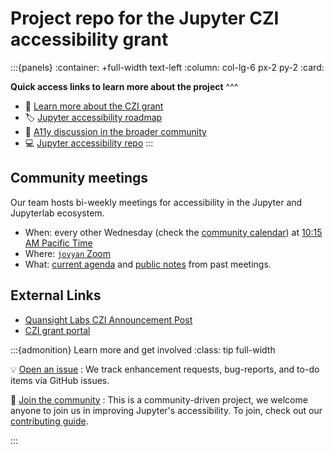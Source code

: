 # Project repo for the Jupyter CZI accessibility grant

:::{panels}
:container: +full-width text-left
:column: col-lg-6 px-2 py-2
:card:

**Quick access links to learn more about the project**
^^^

* 🚀 [Learn more about the CZI grant][proposal]
* 🏷 [Jupyter accessibility roadmap][roadmap]
* 💬 [A11y discussion in the broader community][discourse]
* 💻 [Jupyter accessibility repo][ja11y]
:::

## Community meetings

Our team hosts bi-weekly meetings for accessibility in the Jupyter and Jupyterlab ecosystem.

- When: every other Wednesday (check the [community calendar](https://jupyter.readthedocs.io/en/latest/community/content-community.html#jupyter-community-meetings)) at [10:15 AM Pacific Time](https://dateful.com/convert/san-francisco-california?t=1015am)
- Where: [`jovyan` Zoom](https://zoom.us/my/jovyan?pwd=c0JZTHlNdS9Sek9vdzR3aTJ4SzFTQT09)
- What: [current agenda](https://hackmd.io/WnaWXboXSiGoqWvev_fAvA) and [public notes](https://github.com/jupyterlab/team-compass/issues/98) from past meetings.

## External Links

* [Quansight Labs CZI Announcement Post][labs-blog-ann]
* [CZI grant portal][czi]

:::{admonition} Learn more and get involved
:class: tip full-width

💡 [Open an issue](https://github.com/Quansight-Labs/jupyter-a11y-mgmt/issues/new/choose)
: We track enhancement requests, bug-reports, and to-do items via GitHub issues.

🙌 [Join the community](https://github.com/Quansight-Labs/jupyter-a11y-mgmt/blob/main/CONTRIBUTING.md)
: This is a community-driven project, we welcome anyone to join us in improving Jupyter's accessibility.
  To join, check out our [contributing guide](https://github.com/Quansight-Labs/jupyter-a11y-mgmt/blob/main/CONTRIBUTING.md).

:::

<!-- list of links to external resources -->

[czi]: https://chanzuckerberg.com/eoss/proposals/inclusive-and-accessible-scientific-computing-in-the-jupyter-ecosystem/ "CZI proposal portal"

[labs-blog-ann]: https://labs.quansight.org/blog/2021/08/czi-eoss4-grants-at-quansight-labs/ "Quansight Labs announcement about recieving funding for multiple projects"

[proposal]: https://github.com/jupyter/accessibility/blob/master/grant-applications/Inclusive_and_Accessible_Scientific_Computing_in_Jupyter_Ecosystem_SUBMITTED_PROPOSAL.pdf "Read the full CZI grant psoposal with personal information redacted"

[discourse]: https://discourse.jupyter.org/c/special-topics/accessibility/29 "Check out the accessibility section of the community forum for ongoing conversations and brainstorms around accessibility in the Jupyter ecosystem"

[roadmap]: https://github.com/orgs/jupyterlab/projects/1 "Keep up to date with the accessibility work within the Jupyter ecosystem"

[ja11y]: https://github.com/jupyter/accessibility "Find more about a11y efforts in tyhe ecosystem and also when the next a11y community call will take place"
